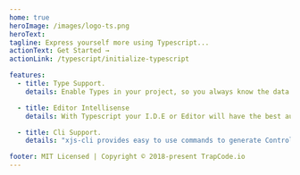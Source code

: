 ```yaml
---
home: true
heroImage: /images/logo-ts.png
heroText: 
tagline: Express yourself more using Typescript...
actionText: Get Started →
actionLink: /typescript/initialize-typescript

features:
  - title: Type Support.
    details: Enable Types in your project, so you always know the data you are working with.

  - title: Editor Intellisense
    details: With Typescript your I.D.E or Editor will have the best autocomplete support.

  - title: Cli Support.
    details: "xjs-cli provides easy to use commands to generate Controllers, Middlewares, Views e.t.c with Typescript factory files."

footer: MIT Licensed | Copyright © 2018-present TrapCode.io
---
```

